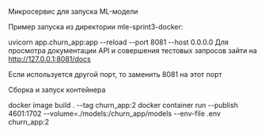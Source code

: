 Микросервис для запуска ML-модели 

Пример запуска из директории mle-sprint3-docker:

uvicorn app.churn_app:app --reload --port 8081 --host 0.0.0.0
Для просмотра документации API и совершения тестовых запросов зайти на  http://127.0.0.1:8081/docs


Если используется другой порт, то заменить 8081 на этот порт

Сборка и запуск контейнера

docker image build . --tag churn_app:2
docker container run --publish 4601:1702 --volume=./models:/churn_app/models   --env-file .env churn_app:2